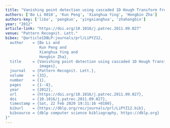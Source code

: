 ```yaml
---
title: "Vanishing point detection using cascaded 1D Hough Transform from single images"
authors: ['Bo Li 0018', 'Kun Peng', 'Xianghua Ying', 'Hongbin Zha']
authors-key: ['libo', 'pengkun', 'yingxianghua', 'zhahongbin']
year: "2012"
article-link: "https://doi.org/10.1016/j.patrec.2011.09.027"
venue: "Pattern Recognit. Lett."
bibex: "@article{DBLP:journals/prl/LiPYZ12,
  author    = {Bo Li and
               Kun Peng and
               Xianghua Ying and
               Hongbin Zha},
  title     = {Vanishing point detection using cascaded 1D Hough Transform from single
               images},
  journal   = {Pattern Recognit. Lett.},
  volume    = {33},
  number    = {1},
  pages     = {1--8},
  year      = {2012},
  url       = {https://doi.org/10.1016/j.patrec.2011.09.027},
  doi       = {10.1016/j.patrec.2011.09.027},
  timestamp = {Sat, 22 Feb 2020 19:31:16 +0100},
  biburl    = {https://dblp.org/rec/journals/prl/LiPYZ12.bib},
  bibsource = {dblp computer science bibliography, https://dblp.org}
}"
---
```

